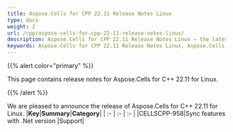 ```yaml
---
title: Aspose.Cells for CPP 22.11 Release Notes Linux
type: docs
weight: 2
url: /cpp/aspose-cells-for-cpp-22-11-release-notes-linux/
description: Aspose.Cells for CPP 22.11 Release Notes Linux – the latest enhancements, new features, and fixes.
keywords: Aspose.Cells for CPP 22.11 Release Notes Linux, Aspose.Cells for CPP 22.11 Linux updates and fixes
---
```


{{% alert color="primary" %}}

This page contains release notes for Aspose.Cells for C++ 22.11 for Linux.

{{% /alert %}}

We are pleased to announce the release of Aspose.Cells for C++ 22.11 for Linux.
|**Key**|**Summary**|**Category**|
| :- | :- | :- |
|CELLSCPP-958|Sync features with .Net version |Support|


